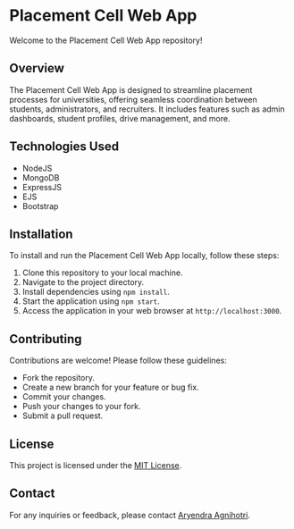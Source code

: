 # Placement Cell Web App

Welcome to the Placement Cell Web App repository!

## Overview
The Placement Cell Web App is designed to streamline placement processes for universities, offering seamless coordination between students, administrators, and recruiters. It includes features such as admin dashboards, student profiles, drive management, and more.

## Technologies Used
- NodeJS
- MongoDB
- ExpressJS
- EJS
- Bootstrap

## Installation
To install and run the Placement Cell Web App locally, follow these steps:
1. Clone this repository to your local machine.
2. Navigate to the project directory.
3. Install dependencies using `npm install`.
4. Start the application using `npm start`.
5. Access the application in your web browser at `http://localhost:3000`.

## Contributing
Contributions are welcome! Please follow these guidelines:
- Fork the repository.
- Create a new branch for your feature or bug fix.
- Commit your changes.
- Push your changes to your fork.
- Submit a pull request.

## License
This project is licensed under the [MIT License](LICENSE). 

## Contact
For any inquiries or feedback, please contact [Aryendra Agnihotri](https://www.linkedin.com/in/agniaryendra/).
